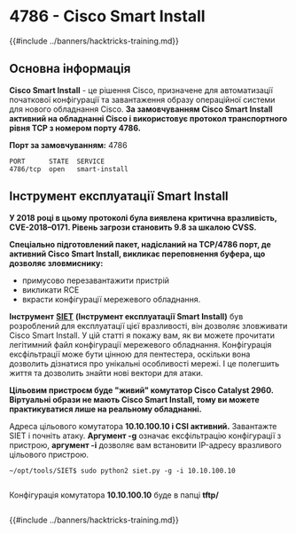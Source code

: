 # 4786 - Cisco Smart Install

{{#include ../banners/hacktricks-training.md}}


## Основна інформація

**Cisco Smart Install** - це рішення Cisco, призначене для автоматизації початкової конфігурації та завантаження образу операційної системи для нового обладнання Cisco. **За замовчуванням Cisco Smart Install активний на обладнанні Cisco і використовує протокол транспортного рівня TCP з номером порту 4786.**

**Порт за замовчуванням:** 4786
```
PORT      STATE  SERVICE
4786/tcp  open   smart-install
```
## **Інструмент експлуатації Smart Install**

**У 2018 році в цьому протоколі була виявлена критична вразливість, CVE-2018–0171. Рівень загрози становить 9.8 за шкалою CVSS.**

**Спеціально підготовлений пакет, надісланий на TCP/4786 порт, де активний Cisco Smart Install, викликає переповнення буфера, що дозволяє зловмиснику:**

- примусово перезавантажити пристрій
- викликати RCE
- вкрасти конфігурації мережевого обладнання.

**Інструмент** [**SIET**](https://github.com/frostbits-security/SIET) **(Інструмент експлуатації Smart Install)** був розроблений для експлуатації цієї вразливості, він дозволяє зловживати Cisco Smart Install. У цій статті я покажу вам, як ви можете прочитати легітимний файл конфігурації мережевого обладнання. Конфігурація ексфільтрації може бути цінною для пентестера, оскільки вона дозволить дізнатися про унікальні особливості мережі. І це полегшить життя та дозволить знайти нові вектори для атаки.

**Цільовим пристроєм буде "живий" комутатор Cisco Catalyst 2960. Віртуальні образи не мають Cisco Smart Install, тому ви можете практикуватися лише на реальному обладнанні.**

Адреса цільового комутатора **10.10.100.10 і CSI активний.** Завантажте SIET і почніть атаку. **Аргумент -g** означає ексфільтрацію конфігурації з пристрою, **аргумент -i** дозволяє вам встановити IP-адресу вразливого цільового пристрою.
```
~/opt/tools/SIET$ sudo python2 siet.py -g -i 10.10.100.10
```
<figure><img src="../images/image (773).png" alt=""><figcaption></figcaption></figure>

Конфігурація комутатора **10.10.100.10** буде в папці **tftp/**

<figure><img src="../images/image (1116).png" alt=""><figcaption></figcaption></figure>


{{#include ../banners/hacktricks-training.md}}
